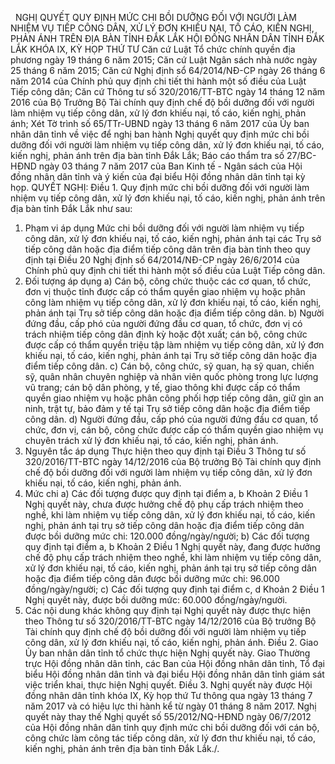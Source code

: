 <jsontable name="bang_0"> </jsontable>
 
NGHỊ QUYẾT
QUY
ĐỊNH MỨC CHI BỒI DƯỠNG ĐỐI VỚI NGƯỜI LÀM NHIỆM VỤ TIẾP CÔNG DÂN, XỬ LÝ ĐƠN
KHIẾU NẠI, TỐ CÁO, KIẾN NGHỊ, PHẢN ÁNH TRÊN ĐỊA BÀN TỈNH ĐẮK LẮK
HỘI ĐỒNG NHÂN DÂN TỈNH ĐẮK LẮK
KHÓA IX, KỲ HỌP THỨ TƯ
Căn cứ Luật Tổ chức chính
quyền địa phương ngày 19 tháng 6 năm 2015;
Căn cứ Luật Ngân sách nhà
nước ngày 25 tháng 6 năm 2015;
Căn cứ Nghị định sổ
64/2014/NĐ-CP ngày 26 tháng 6 năm 2014 của Chính phủ quy định chi tiết thi hành
một số điều của Luật Tiếp công dân;
Căn cứ Thông tư số
320/2016/TT-BTC ngày 14 tháng 12 năm 2016 của Bộ Trưởng Bộ Tài chính quy định
chế độ bồi dưỡng đối với người làm nhiệm vụ tiếp công dân, xử lý đơn khiếu nại,
tố cáo, kiến nghị, phản ánh;
Xét Tờ trình số 65/TTr-UBND
ngày 13 tháng 6 năm 2017 của Ủy ban nhân dân tỉnh về việc để nghị ban hành Nghị
quyết quy định mức chi bồi dưỡng đối với người làm nhiệm vụ tiếp công dân, xử
lý đơn khiếu nại, tố cáo, kiến nghị, phản ánh trên địa bàn tỉnh Đắk Lắk; Báo cáo
thẩm tra số 27/BC-HĐND ngày 03 tháng 7 năm 2017 của Ban Kinh tế - Ngân sách của
Hội đồng nhân dân tỉnh và ý kiến của đại biểu Hội đồng nhân dân tỉnh tại kỳ họp.
QUYẾT NGHỊ:
Điều 1. Quy định mức chi bồi dưỡng đối với người làm nhiệm vụ tiếp công dân, xử
lý đơn khiếu nại, tố cáo, kiến nghị, phản ánh trên địa bàn tỉnh Đắk Lắk như
sau: 
1. Phạm vi áp dụng
Mức chi bồi dưỡng đối với người
làm nhiệm vụ tiếp công dân, xử lý đơn khiếu nại, tố cáo, kiến nghị, phản ánh
tại các Trụ sở tiếp công dân hoặc địa điểm tiếp công dân trên địa bàn tỉnh theo
quy định tại Điều 20 Nghị định số
64/2014/NĐ-CP ngày 26/6/2014 của Chính phủ quy định chi tiết thi hành một số
điều của Luật Tiếp công dân. 
2. Đối tượng áp dụng
a) Cán bộ, công chức thuộc các cơ
quan, tổ chức, đơn vị thuộc tỉnh được cấp có thẩm quyền giao nhiệm vụ hoặc phân công làm nhiệm vụ
tiếp công dân, xử lý đơn khiếu nại, tố cáo, kiến nghị, phản ánh tại Trụ sở tiếp
công dân hoặc địa điểm tiếp công dân. 
b) Người đứng đầu, cấp phó của
người đứng đầu cơ quan, tổ chức, đơn vị có trách nhiệm tiếp công dân định kỳ
hoặc đột xuất; cán bộ, công chức được cấp có thẩm quyền triệu tập làm nhiệm vụ
tiếp công dân, xử lý đơn khiếu nại, tố cáo, kiến nghị, phản ánh tại Trụ sở tiếp
công dân hoặc địa điểm tiếp công dân. 
c) Cán bộ, công chức, sỹ quan, hạ
sỹ quan, chiến sỹ, quân nhân chuyên nghiệp và nhân viên quốc phòng trong lực
lượng vũ trang; cán bộ dân phòng, y tế, giao thông khi được cấp có thẩm quyền
giao nhiệm vụ hoặc phân công phối hợp tiếp công dân, giữ gìn an ninh, trật tự,
bảo đảm y tế tại Trụ sở tiếp công dân hoặc địa điểm tiếp công dân.
d) Người đứng đầu, cấp phó của
người đứng đầu cơ quan, tổ chức, đơn vị, cán bộ, công chức được cấp có thẩm
quyền giao nhiệm vụ chuyên trách xử lý đơn khiếu nại, tố cáo, kiến nghị, phản
ánh. 
3. Nguyên tắc áp dụng
Thực hiện theo quy định tại Điều 3
Thông tư số 320/2016/TT-BTC ngày 14/12/2016 của Bộ trưởng Bộ Tài chính quy định
chế độ bồi dưỡng đối với người làm nhiệm vụ tiếp công dân, xử lý đơn khiếu nại,
tố cáo, kiến nghị, phản ánh. 
4. Mức chi 
a) Các đối tượng được quy
định tại điểm a, b Khoản 2 Điều 1 Nghị quyết này, chưa được hưởng chế độ phụ
cấp trách nhiệm theo nghề, khi làm nhiệm vụ tiếp công dân, xử lý đơn khiếu nại,
tố cáo, kiến nghị, phản ánh tại trụ sở tiếp công dân hoặc địa điểm tiếp công
dân được bồi dưỡng mức chi: 120.000 đồng/ngày/người; 
b) Các đối tượng quy định
tại điểm a, b Khoản 2 Điều 1 Nghị quyết này, đang được hưởng chế độ phụ cấp
trách nhiệm theo nghề, khi làm nhiệm vụ tiếp công dân, xử lý đơn khiếu nại, tố
cáo, kiến nghị, phản ánh tại trụ sở tiếp công dân hoặc địa điểm tiếp công dân
được bồi dưỡng mức chi: 96.000 đồng/ngày/người; 
c) Các đối tượng quy định
tại điểm c, d Khoản 2 Điều 1 Nghị quyết này, được bồi dưỡng mức: 60.000
đồng/ngày/người. 
5. Các nội dung khác không
quy định tại Nghị quyết này được thực hiện theo Thông tư số 320/2016/TT-BTC
ngày 14/12/2016 của Bộ trưởng Bộ Tài chính quy định chế độ bồi dưỡng đối với người
làm nhiệm vụ tiếp công dân, xử lý đơn khiếu nại, tố cáo, kiến nghị, phản ánh.
Điều 2. Giao Ủy ban nhân dân tỉnh tổ chức thực hiện Nghị
quyết này.
Giao Thường trực Hội đồng nhân dân
tỉnh, các Ban của Hội đồng nhân dân tỉnh, Tổ đại biểu Hội đồng nhân dân tỉnh và
đại biểu Hội đồng nhân dân tỉnh giám sát việc triển khai, thực hiện Nghị quyết.
Điều 3.
Nghị quyết này được Hội đồng nhân dân tỉnh khóa IX, Kỳ họp thứ Tư thông qua
ngày 13 tháng 7 năm 2017 và có hiệu lực thi hành kể từ ngày 01 tháng 8 năm 2017.
Nghị quyết này thay thế Nghị quyết
số 55/2012/NQ-HĐND ngày 06/7/2012 của Hội đồng nhân dân tỉnh quy định mức chi
bồi dưỡng đối với cán bộ, công chức làm công tác tiếp công dân, xử lý đơn thư
khiếu nại, tố cáo, kiến nghị, phản ánh trên địa bàn tỉnh Đắk Lắk./.
 
<jsontable name="bang_1"> </jsontable>
